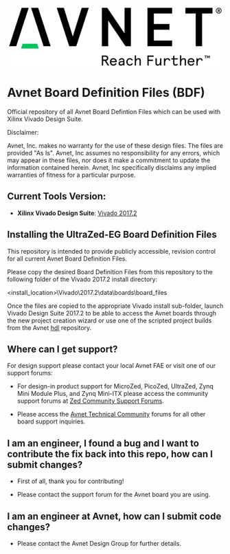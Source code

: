 ![alt text][logo]

Avnet Board Definition Files (BDF)
==================================

Official repository of all Avnet Board Defintion Files which can be used with Xilinx Vivado Design Suite.

Disclaimer:

Avnet, Inc. makes no warranty for the use of these design files.  The files are provided  "As Is". Avnet, Inc assumes no responsibility for any errors, which may appear in these files, nor does it make a commitment to update the information contained herein. Avnet, Inc specifically disclaims any implied warranties of fitness for a particular purpose.


Current Tools Version:
----------------------

* **Xilinx Vivado Design Suite**: [Vivado 2017.2]


Installing the UltraZed-EG Board Definition Files 
-------------------------------------------------

This repository is intended to provide publicly accessible, revision control for all current Avnet Board Definition Files.

Please copy the desired Board Definition Files from this repository to the following folder of the Vivado 2017.2 install directory:

<install_location>\Vivado\2017.2\data\boards\board_files

Once the files are copied to the appropriate Vivado install sub-folder, launch Vivado Design Suite 2017.2 to be able to access the Avnet boards through the new project creation wizard or use one of the scripted project builds from the Avnet [hdl] repository.


Where can I get support?
------------------------

For design support please contact your local Avnet FAE or visit one of our support forums:

* For design-in product support for MicroZed, PicoZed, UltraZed, Zynq Mini Module Plus, and Zynq Mini-ITX please access the community support forums at [Zed Community Support Forums].

* Please access the [Avnet Technical Community] forums for all other board support inquiries.


I am an engineer, I found a bug and I want to contribute the fix back into this repo, how can I submit changes?
---------------------------------------------------------------------------------------------------------------

* First of all, thank you for contributing!

* Please contact the support forum for the Avnet board you are using.


I am an engineer at Avnet, how can I submit code changes?
---------------------------------------------------------

* Please contact the Avnet Design Group for further details.

[Vivado 2017.2]:http://www.xilinx.com/content/xilinx/en/downloadNav/vivado-design-tools/2017-2.html
[Avnet Technical Community]:http://community.em.avnet.com/
[Zed Community Support Forums]:http://www.minized.org/forum
[hdl]:https://github.com/Avnet/hdl
[logo]:https://github.com/Avnet/legal/blob/master/avnet_logo.png "Avnet"
